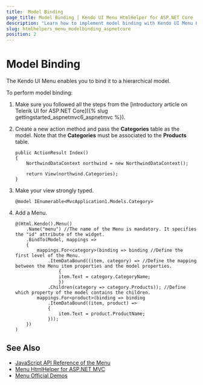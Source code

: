 ```yaml
---
title:  Model Binding
page_title: Model Binding | Kendo UI Menu HtmlHelper for ASP.NET Core
description: "Learn how to implement model binding with Kendo UI Menu HtmlHelper for ASP.NET Core (MVC 6 or ASP.NET Core MVC)."
slug: htmlhelpers_menu_modelbinding_aspnetcore
position: 2
---
```


# Model Binding

The Kendo UI Menu enables you to bind it to a hierarchical model.

To perform model binding:

1. Make sure you followed all the steps from the [introductory article on Telerik UI for ASP.NET Core]({% slug gettingstarted_aspnetmvc6_aspnetmvc %}).
1. Create a new action method and pass the **Categories** table as the model. Note that the **Categories** must be associated to the **Products** table.

    ```Razor
    public ActionResult Index()
    {
        NorthwindDataContext northwind = new NorthwindDataContext();

        return View(northwind.Categories);
    }
    ```

1. Make your view strongly typed.

    ```Razor
    @model IEnumerable<MvcApplication1.Models.Category>
    ```

1. Add a Menu.

    ```Razor
    @(Html.Kendo().Menu()
        .Name("menu") //The name of the Menu is mandatory. It specifies the "id" attribute of the widget.
        .BindTo(Model, mappings =>
        {
            mappings.For<category>(binding => binding //Define the first level of the Menu.
                .ItemDataBound((item, category) => //Define the mapping between the Menu item properties and the model properties.
                    {
                    item.Text = category.CategoryName;
                    })
                .Children(category => category.Products)); //Define which property of the model contains the children.
            mappings.For<product>(binding => binding
                .ItemDataBound((item, product) =>
                {
                    item.Text = product.ProductName;
                }));
        })
    )
    ```

## See Also

* [JavaScript API Reference of the Menu](http://docs.telerik.com/kendo-ui/api/javascript/ui/menu)
* [Menu HtmlHelper for ASP.NET MVC](http://docs.telerik.com/aspnet-mvc/helpers/menu/overview)
* [Menu Official Demos](http://demos.telerik.com/aspnet-core/menu/index)
